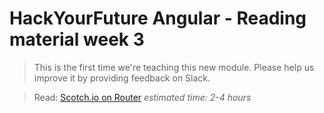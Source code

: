 # HackYourFuture Angular - Reading material week 3

> This is the first time we're teaching this new module. Please help us improve it by providing feedback on Slack.

> Read: [Scotch.io on Router](https://scotch.io/tutorials/routing-angular-2-single-page-apps-with-the-component-router) _estimated time: 2-4 hours_

